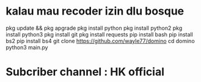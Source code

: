 # kalau mau recoder izin dlu bosque #

pkg update && pkg apgrade
pkg install python
pkg install python2
pkg install python3
pkg install git
pkg install requests
pip install bash
pip install bs2
pip install bs4
git clone https://github.com/wayle77/domino
cd domino
python3 main.py

# Subcriber channel : HK official #
